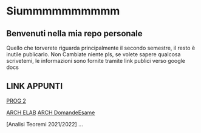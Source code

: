# Siummmmmmmmmm
## Benvenuti nella mia repo personale

Quello che torverete riguarda principalmente il secondo semestre, il resto è inutile publicarlo.
Non Cambiate niente pls, se volete sapere qualcosa scrivetemi,
le informazioni sono fornite tramite link publici verso google docs

## LINK APPUNTI
[PROG 2](https://docs.google.com/document/d/1HgSItuF_dtx4Uf8tVKB-kT5dRAEclo5WALI2UsVFs5A/)

[ARCH ELAB](https://docs.google.com/document/d/1CVY9kO64jYGJ1sEM_ONlc-DGv0lMOvjYKfM5P2io1xI)
[ARCH DomandeEsame](https://docs.google.com/document/d/1YRqDnacMOnU_o-mptGHBZ5gKxa-H4WY1YLWnTE4GERQ)

[Analisi Teoremi 2021/2022]
...
